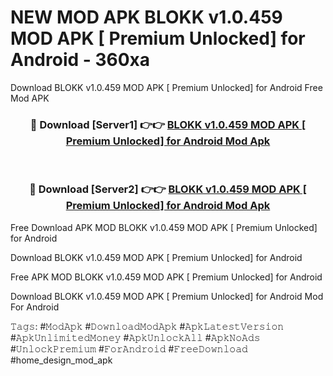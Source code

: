 # NEW MOD APK BLOKK v1.0.459 MOD APK [ Premium Unlocked] for Android - 360xa
Download BLOKK v1.0.459 MOD APK [ Premium Unlocked] for Android Free Mod APK

<div align="center">
<h3>🔴 Download [Server1] 👉👉 <a href="https://apk-comot.site?title=BLOKK_v1.0.459_MOD_APK_[_Premium_Unlocked]_for_Android">BLOKK v1.0.459 MOD APK [ Premium Unlocked] for Android Mod Apk</a></h3><br>

<h3>🔴 Download [Server2] 👉👉 <a href="https://apk-comot.site?title=BLOKK_v1.0.459_MOD_APK_[_Premium_Unlocked]_for_Android">BLOKK v1.0.459 MOD APK [ Premium Unlocked] for Android Mod Apk</a></h3>
</div>


Free Download APK MOD BLOKK v1.0.459 MOD APK [ Premium Unlocked] for Android

Download BLOKK v1.0.459 MOD APK [ Premium Unlocked] for Android 

Free APK MOD BLOKK v1.0.459 MOD APK [ Premium Unlocked] for Android 

Download BLOKK v1.0.459 MOD APK [ Premium Unlocked] for Android Mod For Android

𝚃𝚊𝚐𝚜: #𝙼𝚘𝚍𝙰𝚙𝚔 #𝙳𝚘𝚠𝚗𝚕𝚘𝚊𝚍𝙼𝚘𝚍𝙰𝚙𝚔 #𝙰𝚙𝚔𝙻𝚊𝚝𝚎𝚜𝚝𝚅𝚎𝚛𝚜𝚒𝚘𝚗 #𝙰𝚙𝚔𝚄𝚗𝚕𝚒𝚖𝚒𝚝𝚎𝚍𝙼𝚘𝚗𝚎𝚢 #𝙰𝚙𝚔𝚄𝚗𝚕𝚘𝚌𝚔𝙰𝚕𝚕 #𝙰𝚙𝚔𝙽𝚘𝙰𝚍𝚜 #𝚄𝚗𝚕𝚘𝚌𝚔𝙿𝚛𝚎𝚖𝚒𝚞𝚖 #𝙵𝚘𝚛𝙰𝚗𝚍𝚛𝚘𝚒𝚍 #𝙵𝚛𝚎𝚎𝙳𝚘𝚠𝚗𝚕𝚘𝚊𝚍 #home_design_mod_apk